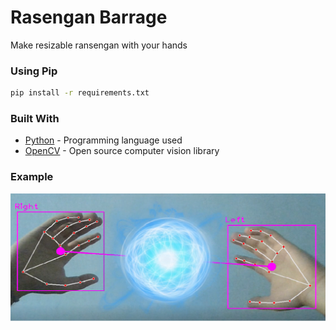 # Rasengan Barrage

Make resizable ransengan with your hands

### Using Pip

```sh
pip install -r requirements.txt
```

### Built With

- [Python](https://www.python.org/) - Programming language used
- [OpenCV](https://opencv.org/) - Open source computer vision library

### Example
!["test-ras"](descr/test2.png)
